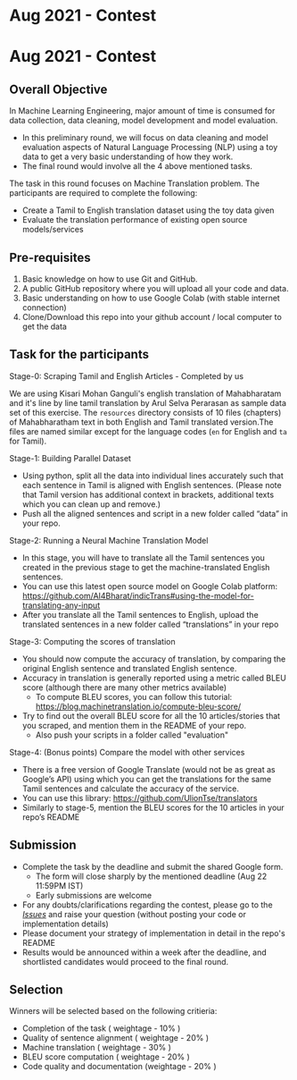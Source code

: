 # Aug 2021 - Contest 

# Aug 2021 - Contest 

## Overall Objective

In Machine Learning Engineering, major amount of time is consumed for data collection, data cleaning, model development and model evaluation.
- In this preliminary round, we will focus on data cleaning and model evaluation aspects of Natural Language Processing (NLP) using a toy data to get a very basic understanding of how they work.
- The final round would involve all the 4 above mentioned tasks.

The task in this round focuses on Machine Translation problem. The participants are required to complete the following:
- Create a Tamil to English translation dataset using the toy data given
- Evaluate the translation performance of existing open source models/services

## Pre-requisites

1. Basic knowledge on how to use Git and GitHub.
2. A public GitHub repository where you will upload all your code and data.
3. Basic understanding on how to use Google Colab (with stable internet connection)
4. Clone/Download this repo into your github account / local computer to get the data

## Task for the participants

Stage-0: Scraping Tamil and English Articles - Completed by us

We are using Kisari Mohan Ganguli's english translation of Mahabharatam and it's line by line tamil translation by Arul Selva Perarasan as sample data set of this exercise. The `resources` directory consists of 10 files (chapters) of Mahabharatham text in both English and Tamil translated version.The files are named similar except for the language codes (`en` for English and `ta` for Tamil).

Stage-1: Building Parallel Dataset

- Using python, split all the data into individual lines accurately such that each sentence in Tamil is aligned with English sentences.
  (Please note that Tamil version has additional context in brackets, additional texts which you can clean up and remove.)
- Push all the aligned sentences and script in a new folder called “data” in your repo.

Stage-2: Running a Neural Machine Translation Model

- In this stage, you will have to translate all the Tamil sentences you created in the previous stage to get the machine-translated English sentences.
- You can use this latest open source model on Google Colab platform: https://github.com/AI4Bharat/indicTrans#using-the-model-for-translating-any-input
- After you translate all the Tamil sentences to English, upload the translated sentences in a new folder called “translations” in your repo

Stage-3: Computing the scores of translation

- You should now compute the accuracy of translation, by comparing the original English sentence and translated English sentence.
- Accuracy in translation is generally reported using a metric called BLEU score (although there are many other metrics available)
  - To compute BLEU scores, you can follow this tutorial: https://blog.machinetranslation.io/compute-bleu-score/
- Try to find out the overall BLEU score for all the 10 articles/stories that you scraped, and mention them in the README of your repo.
  - Also push your scripts in a folder called "evaluation"

Stage-4: (Bonus points) Compare the model with other services

- There is a free version of Google Translate (would not be as great as Google’s API) using which you can get the translations for the same Tamil sentences and calculate the accuracy of the service.
- You can use this library: https://github.com/UlionTse/translators
- Similarly to stage-5, mention the BLEU scores for the 10 articles in your repo’s README

## Submission

- Complete the task by the deadline and submit the shared Google form.
  - The form will close sharply by the mentioned deadline (Aug 22 11:59PM IST)
  - Early submissions are welcome
- For any doubts/clarifications regarding the contest, please go to the [_Issues_](https://github.com/venmurasu-programming-team/Aug2021-contest/issues) and raise your question
  (without posting your code or implementation details)
- Please document your strategy of implementation in detail in the repo's README
- Results would be announced within a week after the deadline, and shortlisted candidates would proceed to the final round.

## Selection

Winners will be selected based on the following critieria:
* Completion of the task ( weightage - 10% )
* Quality of sentence alignment ( weightage - 20% )
* Machine translation ( weightage - 30% )
* BLEU score computation ( weightage - 20% )
* Code quality and documentation (weightage - 20% )
